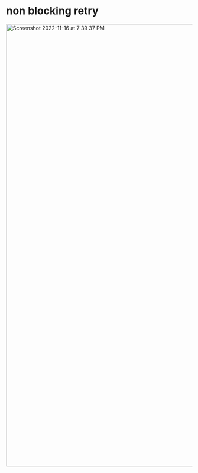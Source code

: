 # non blocking retry

<img width="1196" alt="Screenshot 2022-11-16 at 7 39 37 PM" src="https://user-images.githubusercontent.com/54174687/202202590-be965bf6-f3fc-414d-b4e9-a7c8d4a6cb2c.png">
